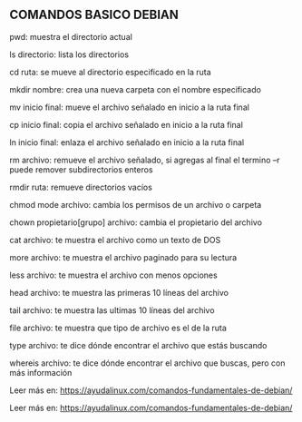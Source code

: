 
## COMANDOS BASICO DEBIAN

pwd: muestra el directorio actual

ls directorio: lista los directorios

cd ruta: se mueve al directorio especificado en la ruta

mkdir nombre: crea una nueva carpeta con el nombre especificado

mv inicio final: mueve el archivo señalado en inicio a la ruta final

cp inicio final: copia el archivo señalado en inicio a la ruta final

ln inicio final: enlaza el archivo señalado en inicio a la ruta final

rm archivo: remueve el archivo señalado, si agregas al final el termino –r puede remover subdirectorios enteros

rmdir ruta: remueve directorios vacíos

chmod mode archivo: cambia los permisos de un archivo o carpeta

chown propietario[grupo] archivo: cambia el propietario del archivo

cat archivo: te muestra el archivo como un texto de DOS

more archivo: te muestra el archivo paginado para su lectura

less archivo: te muestra el archivo con menos opciones

head archivo: te muestra las primeras 10 líneas del archivo

tail archivo: te muestra las ultimas 10 líneas del archivo

file archivo: te muestra que tipo de archivo es el de la ruta

type archivo: te dice dónde encontrar el archivo que estás buscando

whereis archivo: te dice dónde encontrar el archivo que buscas, pero con más información


Leer más en: https://ayudalinux.com/comandos-fundamentales-de-debian/


Leer más en: https://ayudalinux.com/comandos-fundamentales-de-debian/